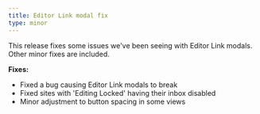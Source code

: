 ```yaml
---
title: Editor Link modal fix
type: minor
---
```


This release fixes some issues we've been seeing with Editor Link modals. Other minor fixes are included.

**Fixes:**

* Fixed a bug causing Editor Link modals to break
* Fixed sites with 'Editing Locked' having their inbox disabled
* Minor adjustment to button spacing in some views
